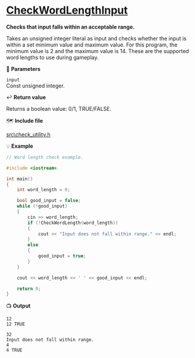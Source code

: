 # [CheckWordLengthInput](https://github.com/josola/Hangman/blame/60038d7b368ae67a87aa9a3b370b988839be7d82/src/check_utility.h#L9)

**Checks that input falls within an acceptable range.**

Takes an unsigned integer literal as input and checks whether the input is within a set minimum value and maximum value. For this program, the minimum value is 2 and the maximum value is 14. These are the supported word lengths to use during gameplay.

📐 **Parameters**

``input``<br>
Const unsigned integer.

↩️ **Return value**

Returns a boolean value: 0/1, TRUE/FALSE.

🗺️ **Include file**

[src\check_utility.h](https://github.com/josola/Hangman/blob/e86b39f3e066a785dbd41c5ceeda6aef2b0ea91c/src/check_utility.h)

💡 **Example**

```c++
// Word length check example.

#include <iostream>

int main()
{
    int word_length = 0;

    bool good_input = false;
    while (!good_input)
    {
        cin >> word_length;
        if (!CheckWordLength(word_length))
        {
            cout << "Input does not fall within range." << endl;
        }
        else
        {
            good_input = true;
        }
    }

    cout << word_length << ' ' << good_input << endl;

    return 0;
}
```

📺 **Output**

```
12
12 TRUE

32
Input does not fall within range.
4
4 TRUE
```